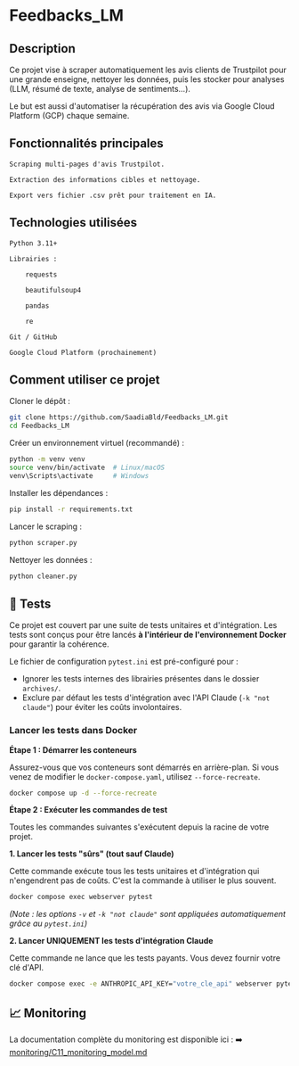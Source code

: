 # Feedbacks_LM

## Description

Ce projet vise à scraper automatiquement les avis clients de Trustpilot pour une grande enseigne, nettoyer les données, puis les stocker pour analyses (LLM, résumé de texte, analyse de sentiments...).

Le but est aussi d'automatiser la récupération des avis via Google Cloud Platform (GCP) chaque semaine.


## Fonctionnalités principales

    Scraping multi-pages d'avis Trustpilot.

    Extraction des informations cibles et nettoyage.

    Export vers fichier .csv prêt pour traitement en IA.


## Technologies utilisées

    Python 3.11+

    Librairies :

        requests

        beautifulsoup4

        pandas

        re

    Git / GitHub

    Google Cloud Platform (prochainement)

## Comment utiliser ce projet

Cloner le dépôt :
```bash
git clone https://github.com/SaadiaBld/Feedbacks_LM.git
cd Feedbacks_LM
```

Créer un environnement virtuel (recommandé) :
```bash
python -m venv venv
source venv/bin/activate  # Linux/macOS
venv\Scripts\activate     # Windows
```

Installer les dépendances :
```bash
pip install -r requirements.txt
```

Lancer le scraping :
```bash
python scraper.py
```

Nettoyer les données :
```bash
python cleaner.py
```

## 🧪 Tests

Ce projet est couvert par une suite de tests unitaires et d'intégration. Les tests sont conçus pour être lancés **à l'intérieur de l'environnement Docker** pour garantir la cohérence.

Le fichier de configuration `pytest.ini` est pré-configuré pour :
- Ignorer les tests internes des librairies présentes dans le dossier `archives/`.
- Exclure par défaut les tests d'intégration avec l'API Claude (`-k "not claude"`) pour éviter les coûts involontaires.

### Lancer les tests dans Docker

**Étape 1 : Démarrer les conteneurs**

Assurez-vous que vos conteneurs sont démarrés en arrière-plan. Si vous venez de modifier le `docker-compose.yaml`, utilisez `--force-recreate`.
```bash
docker compose up -d --force-recreate
```

**Étape 2 : Exécuter les commandes de test**

Toutes les commandes suivantes s'exécutent depuis la racine de votre projet.

**1. Lancer les tests "sûrs" (tout sauf Claude)**

Cette commande exécute tous les tests unitaires et d'intégration qui n'engendrent pas de coûts. C'est la commande à utiliser le plus souvent.
```bash
docker compose exec webserver pytest
```
*(Note : les options `-v` et `-k "not claude"` sont appliquées automatiquement grâce au `pytest.ini`)*

**2. Lancer UNIQUEMENT les tests d'intégration Claude**

Cette commande ne lance que les tests payants. Vous devez fournir votre clé d'API.
```bash
docker compose exec -e ANTHROPIC_API_KEY="votre_cle_api" webserver pytest -k "claude"
```

## 📈 Monitoring

La documentation complète du monitoring est disponible ici :
➡️ [monitoring/C11_monitoring_model.md](monitoring/C11_monitoring_model.md)